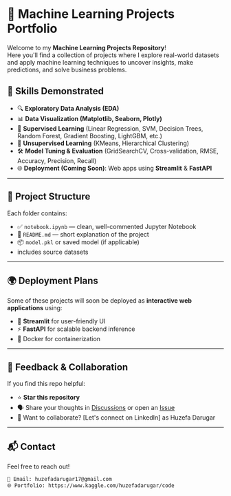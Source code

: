 # 🚀 Machine Learning Projects Portfolio

Welcome to my **Machine Learning Projects Repository**!  
Here you'll find a collection of projects where I explore real-world datasets and apply machine learning techniques to uncover insights, make predictions, and solve business problems.

## 🧠 Skills Demonstrated
- 🔍 **Exploratory Data Analysis (EDA)**
- 📊 **Data Visualization (Matplotlib, Seaborn, Plotly)**
- 🤖 **Supervised Learning** (Linear Regression, SVM, Decision Trees, Random Forest, Gradient Boosting, LightGBM, etc.)
- 🧩 **Unsupervised Learning** (KMeans, Hierarchical Clustering)
- 🛠️ **Model Tuning & Evaluation** (GridSearchCV, Cross-validation, RMSE, Accuracy, Precision, Recall)
- 🌐 **Deployment (Coming Soon)**: Web apps using **Streamlit** & **FastAPI**

---

## 📁 Project Structure

Each folder contains:
- ✅ `notebook.ipynb` — clean, well-commented Jupyter Notebook
- 📝 `README.md` — short explanation of the project
- 📦 `model.pkl` or saved model (if applicable)
- includes source datasets

---


## 🌍 Deployment Plans

Some of these projects will soon be deployed as **interactive web applications** using:
- 🎯 **Streamlit** for user-friendly UI
- ⚡ **FastAPI** for scalable backend inference
- 🐳 Docker for containerization

---

## 🙌 Feedback & Collaboration

If you find this repo helpful:
- ⭐ **Star this repository**
- 🗣️ Share your thoughts in [Discussions](#) or open an [Issue](#)
- 🤝 Want to collaborate? [Let's connect on LinkedIn] as Huzefa Darugar

---

## 📬 Contact

Feel free to reach out!

```bash
📧 Email: huzefadarugar17@gmail.com
🌐 Portfolio: https://www.kaggle.com/huzefadarugar/code
